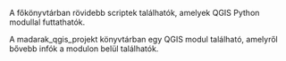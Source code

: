 A főkönyvtárban rövidebb scriptek találhatók, amelyek QGIS Python modullal futtathatók.

A madarak_qgis_projekt könyvtárban egy QGIS modul található, amelyről bővebb infók a modulon belül találhatók.
